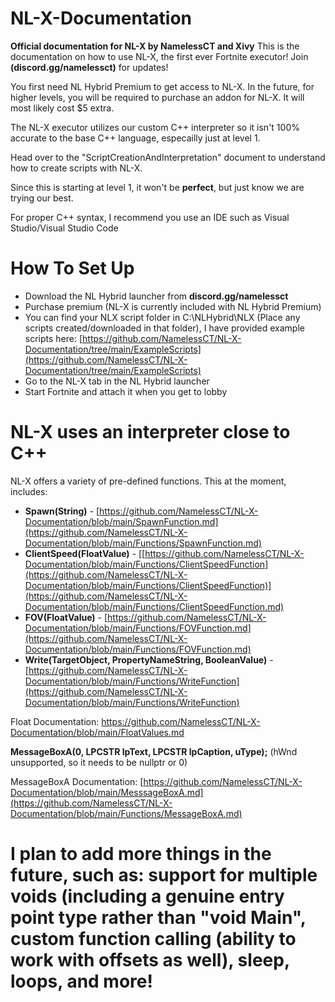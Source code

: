 # NL-X-Documentation
**Official documentation for NL-X by NamelessCT and Xivy**
This is the documentation on how to use NL-X, the first ever Fortnite executor! Join **(discord.gg/namelessct)** for updates!

You first need NL Hybrid Premium to get access to NL-X. In the future, for higher levels, you will be required to purchase an addon for NL-X. It will most likely cost $5 extra.

The NL-X executor utilizes our custom C++ interpreter so it isn't 100% accurate to the base C++ language, especailly just at level 1.

Head over to the "ScriptCreationAndInterpretation" document to understand how to create scripts with NL-X.

Since this is starting at level 1, it won't be **perfect**, but just know we are trying our best.

For proper C++ syntax, I recommend you use an IDE such as Visual Studio/Visual Studio Code

# How To Set Up
- Download the NL Hybrid launcher from **discord.gg/namelessct**
- Purchase premium (NL-X is currently included with NL Hybrid Premium)
- You can find your NLX script folder in C:\NLHybrid\NLX (Place any scripts created/downloaded in that folder), I have provided example scripts here: [https://github.com/NamelessCT/NL-X-Documentation/tree/main/ExampleScripts](https://github.com/NamelessCT/NL-X-Documentation/tree/main/ExampleScripts)
- Go to the NL-X tab in the NL Hybrid launcher
- Start Fortnite and attach it when you get to lobby

# NL-X uses an interpreter close to C++ 

NL-X offers a variety of pre-defined functions. This at the moment, includes:

- **Spawn(String)** - [https://github.com/NamelessCT/NL-X-Documentation/blob/main/SpawnFunction.md](https://github.com/NamelessCT/NL-X-Documentation/blob/main/Functions/SpawnFunction.md)
- **ClientSpeed(FloatValue)** - [[https://github.com/NamelessCT/NL-X-Documentation/blob/main/Functions/ClientSpeedFunction](https://github.com/NamelessCT/NL-X-Documentation/blob/main/Functions/ClientSpeedFunction)](https://github.com/NamelessCT/NL-X-Documentation/blob/main/Functions/ClientSpeedFunction.md)
- **FOV(FloatValue)** - [https://github.com/NamelessCT/NL-X-Documentation/blob/main/Functions/FOVFunction.md](https://github.com/NamelessCT/NL-X-Documentation/blob/main/Functions/FOVFunction.md)
- **Write(TargetObject, PropertyNameString, BooleanValue)** - [https://github.com/NamelessCT/NL-X-Documentation/blob/main/Functions/WriteFunction](https://github.com/NamelessCT/NL-X-Documentation/blob/main/Functions/WriteFunction)

Float Documentation: https://github.com/NamelessCT/NL-X-Documentation/blob/main/FloatValues.md

**MessageBoxA(0, LPCSTR  lpText, LPCSTR  lpCaption, uType);** (hWnd unsupported, so it needs to be nullptr or 0)

MessageBoxA Documentation: [https://github.com/NamelessCT/NL-X-Documentation/blob/main/MesssageBoxA.md](https://github.com/NamelessCT/NL-X-Documentation/blob/main/Functions/MessageBoxA.md)

# I plan to add more things in the future, such as: support for multiple voids (including a genuine entry point type rather than "void Main", custom function calling (ability to work with offsets as well), sleep, loops, and more!
